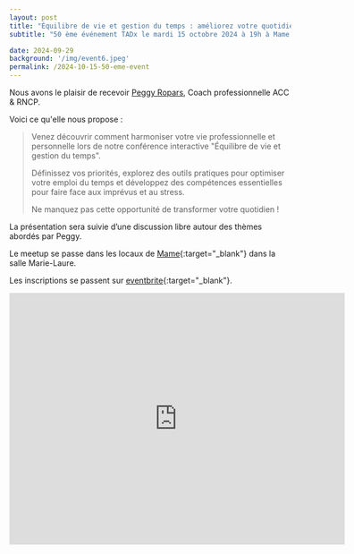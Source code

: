 ```yaml
---
layout: post
title: "Équilibre de vie et gestion du temps : améliorez votre quotidien !"
subtitle: "50 ème événement TADx le mardi 15 octobre 2024 à 19h à Mame (Tours, 37)"

date: 2024-09-29
background: '/img/event6.jpeg'
permalink: /2024-10-15-50-eme-event
---
```

Nous avons le plaisir de recevoir [Peggy Ropars](https://www.linkedin.com/in/peggy-ropars/), Coach professionnelle ACC & RNCP.

Voici ce qu'elle nous propose :


>Venez découvrir comment harmoniser votre vie professionnelle et personnelle lors de notre conférence interactive "Équilibre de vie et gestion du temps".
>
>Définissez vos priorités, explorez des outils pratiques pour optimiser votre emploi du temps et développez des compétences essentielles pour faire face aux imprévus et au stress.
>
>Ne manquez pas cette opportunité de transformer votre quotidien !

La présentation sera suivie d’une discussion libre autour des thèmes abordés par Peggy.

Le meetup se passe dans les locaux de [Mame](https://mame-tours.com){:target="_blank"} dans la salle Marie-Laure.

Les inscriptions se passent sur [eventbrite](https://www.eventbrite.fr/e/billets-tadx-equilibre-de-vie-et-gestion-du-temps-ameliorez-votre-quotidien-1029862926737){:target="_blank"}.

<iframe src="https://www.google.com/maps/embed?pb=!1m14!1m8!1m3!1d5401.937664338934!2d0.668619!3d47.393041!3m2!1i1024!2i768!4f13.1!3m3!1m2!1s0x0%3A0xf59dd58d55f79b77!2sMAME!5e0!3m2!1sfr!2sfr!4v1572774528763!5m2!1sfr!2sfr" width="600" height="450" frameborder="0" style="border:0;" allowfullscreen=""></iframe>